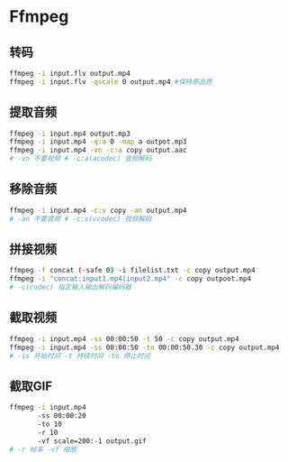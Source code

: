 # Ffmpeg

## 转码

```bash
ffmpeg -i input.flv output.mp4
ffmpeg -i input.flv -qscale 0 output.mp4 #保持原品质
```

## 提取音频

```bash
ffmpeg -i input.mp4 output.mp3
ffmpeg -i input.mp4 -q:a 0 -map a outpot.mp3
ffmpeg -i input.mp4 -vn -c:a copy output.aac
# -vn 不要视频 # -c:a(acodec) 音频解码
```

## 移除音频

```bash
ffmpeg -i input.mp4 -c:v copy -an output.mp4
# -an 不要音频 # -c:v(vcodec) 视频解码
```

## 拼接视频

```bash
ffmpeg -f concat (-safe 0) -i filelist.txt -c copy output.mp4
ffmpeg -i "concat:input1.mp4|input2.mp4" -c copy outpoot.mp4
# -c(codec) 指定输入输出解码编码器
```

## 截取视频

```bash
ffmpeg -i input.mp4 -ss 00:00:50 -t 50 -c copy output.mp4
ffmpeg -i input.mp4 -ss 00:00:50 -to 00:00:50.30 -c copy output.mp4
# -ss 开始时间 -t 持续时间 -to 停止时间
```

## 截取GIF

```bash
ffmpeg -i input.mp4
	   -ss 00:00:20 
	   -to 10
       -r 10
       -vf scale=200:-1 output.gif
# -r 帧率 -vf 缩放
```

